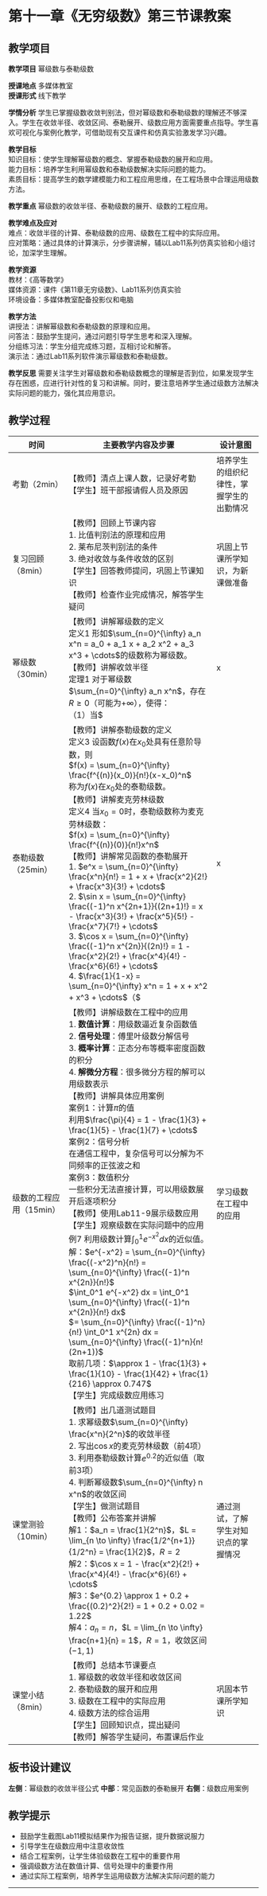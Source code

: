 # 第十一章《无穷级数》第三节课教案

## 教学项目

**教学项目** 幂级数与泰勒级数

**授课地点** 多媒体教室  
**授课形式** 线下教学

**学情分析** 学生已掌握级数收敛判别法，但对幂级数和泰勒级数的理解还不够深入。学生在收敛半径、收敛区间、泰勒展开、级数应用方面需要重点指导。学生喜欢可视化与案例化教学，可借助现有交互课件和仿真实验激发学习兴趣。

**教学目标**  
知识目标：使学生理解幂级数的概念、掌握泰勒级数的展开和应用。  
能力目标：培养学生利用幂级数和泰勒级数解决实际问题的能力。  
素质目标：提高学生的数学建模能力和工程应用思维，在工程场景中合理运用级数方法。

**教学重点** 幂级数的收敛半径、泰勒级数的展开、级数的工程应用。

**教学难点及应对**  
难点：收敛半径的计算、泰勒级数的应用、级数在工程中的实际应用。  
应对策略：通过具体的计算演示，分步骤讲解，辅以Lab11系列仿真实验和小组讨论，加深学生理解。

**教学资源**  
教材：《高等数学》  
媒体资源：课件《第11章无穷级数》、Lab11系列仿真实验  
环境设备：多媒体教室配备投影仪和电脑

**教学方法**  
讲授法：讲解幂级数和泰勒级数的原理和应用。  
问答法：鼓励学生提问，通过问题引导学生思考和深入理解。  
分组练习法：学生分组完成练习题，互相讨论和解答。  
演示法：通过Lab11系列软件演示幂级数和泰勒级数。

**教学反思** 需要关注学生对幂级数和泰勒级数概念的理解是否到位，如果发现学生存在困惑，应进行针对性的复习和讲解。同时，要注意培养学生通过级数方法解决实际问题的能力，强化其应用意识。

## 教学过程

| 时间 | 主要教学内容及步骤 | 设计意图 |
| --- | --- | --- |
| 考勤（2min） | 【教师】清点上课人数，记录好考勤<br>【学生】班干部报请假人员及原因 | 培养学生的组织纪律性，掌握学生的出勤情况 |
| 复习回顾（8min） | 【教师】回顾上节课内容<br>1. 比值判别法的原理和应用<br>2. 莱布尼茨判别法的条件<br>3. 绝对收敛与条件收敛的区别<br>【学生】回答教师提问，巩固上节课知识<br>【教师】检查作业完成情况，解答学生疑问 | 巩固上节课所学知识，为新课做准备 |
| 幂级数（30min） | 【教师】讲解幂级数的定义<br>定义1 形如$\sum_{n=0}^{\infty} a_n x^n = a_0 + a_1 x + a_2 x^2 + a_3 x^3 + \cdots$的级数称为幂级数。<br>【教师】讲解收敛半径<br>定理1 对于幂级数$\sum_{n=0}^{\infty} a_n x^n$，存在$R \geq 0$（可能为$+\infty$），使得：<br>（1）当$|x| < R$时，级数收敛<br>（2）当$|x| > R$时，级数发散<br>（3）$R$称为收敛半径<br>【教师】讲解收敛半径的计算<br>定理2 设$\lim_{n \to \infty} \left|\frac{a_{n+1}}{a_n}\right| = L$，则：<br>（1）当$0 < L < +\infty$时，$R = \frac{1}{L}$<br>（2）当$L = 0$时，$R = +\infty$<br>（3）当$L = +\infty$时，$R = 0$<br>【教师】讲解收敛区间<br>定义2 收敛区间是使幂级数收敛的所有$x$值的集合。<br>（1）当$R = 0$时，收敛区间为$\{0\}$<br>（2）当$R = +\infty$时，收敛区间为$(-\infty, +\infty)$<br>（3）当$0 < R < +\infty$时，收敛区间为$(-R, R)$，端点需要单独讨论<br>【教师】使用Lab11-7展示幂级数收敛过程<br>【学生】观察不同幂级数的收敛区间<br>例1 求幂级数$\sum_{n=0}^{\infty} \frac{x^n}{n!}$的收敛半径和收敛区间。<br>解：$a_n = \frac{1}{n!}$<br>$L = \lim_{n \to \infty} \left|\frac{a_{n+1}}{a_n}\right| = \lim_{n \to \infty} \left|\frac{\frac{1}{(n+1)!}}{\frac{1}{n!}}\right|$<br>$= \lim_{n \to \infty} \frac{n!}{(n+1)!} = \lim_{n \to \infty} \frac{1}{n+1} = 0$<br>所以$R = +\infty$，收敛区间为$(-\infty, +\infty)$<br>例2 求幂级数$\sum_{n=0}^{\infty} n! x^n$的收敛半径和收敛区间。<br>解：$a_n = n!$<br>$L = \lim_{n \to \infty} \left|\frac{a_{n+1}}{a_n}\right| = \lim_{n \to \infty} \left|\frac{(n+1)!}{n!}\right| = \lim_{n \to \infty} (n+1) = +\infty$<br>所以$R = 0$，收敛区间为$\{0\}$<br>例3 求幂级数$\sum_{n=0}^{\infty} \frac{x^n}{n}$的收敛半径和收敛区间。<br>解：$a_n = \frac{1}{n}$<br>$L = \lim_{n \to \infty} \left|\frac{a_{n+1}}{a_n}\right| = \lim_{n \to \infty} \left|\frac{\frac{1}{n+1}}{\frac{1}{n}}\right| = \lim_{n \to \infty} \frac{n}{n+1} = 1$<br>所以$R = 1$，收敛区间为$(-1, 1)$<br>当$x = 1$时，级数变为$\sum_{n=1}^{\infty} \frac{1}{n}$（调和级数），发散<br>当$x = -1$时，级数变为$\sum_{n=1}^{\infty} \frac{(-1)^n}{n}$，收敛<br>所以收敛区间为$[-1, 1)$<br>【学生】完成幂级数练习 | 学习幂级数的概念和收敛性 |
| 泰勒级数（25min） | 【教师】讲解泰勒级数的定义<br>定义3 设函数$f(x)$在$x_0$处具有任意阶导数，则<br>$f(x) = \sum_{n=0}^{\infty} \frac{f^{(n)}(x_0)}{n!}(x-x_0)^n$<br>称为$f(x)$在$x_0$处的泰勒级数。<br>【教师】讲解麦克劳林级数<br>定义4 当$x_0 = 0$时，泰勒级数称为麦克劳林级数：<br>$f(x) = \sum_{n=0}^{\infty} \frac{f^{(n)}(0)}{n!}x^n$<br>【教师】讲解常见函数的泰勒展开<br>1. $e^x = \sum_{n=0}^{\infty} \frac{x^n}{n!} = 1 + x + \frac{x^2}{2!} + \frac{x^3}{3!} + \cdots$<br>2. $\sin x = \sum_{n=0}^{\infty} \frac{(-1)^n x^{2n+1}}{(2n+1)!} = x - \frac{x^3}{3!} + \frac{x^5}{5!} - \frac{x^7}{7!} + \cdots$<br>3. $\cos x = \sum_{n=0}^{\infty} \frac{(-1)^n x^{2n}}{(2n)!} = 1 - \frac{x^2}{2!} + \frac{x^4}{4!} - \frac{x^6}{6!} + \cdots$<br>4. $\frac{1}{1-x} = \sum_{n=0}^{\infty} x^n = 1 + x + x^2 + x^3 + \cdots$（$|x| < 1$）<br>5. $\ln(1+x) = \sum_{n=1}^{\infty} \frac{(-1)^{n-1} x^n}{n} = x - \frac{x^2}{2} + \frac{x^3}{3} - \frac{x^4}{4} + \cdots$（$|x| < 1$）<br>【教师】使用Lab11-8展示泰勒级数逼近过程<br>【学生】观察泰勒级数对函数的逼近效果<br>例4 求$f(x) = e^x$在$x = 0$处的泰勒级数。<br>解：$f^{(n)}(x) = e^x$，所以$f^{(n)}(0) = 1$<br>$e^x = \sum_{n=0}^{\infty} \frac{1}{n!}x^n = 1 + x + \frac{x^2}{2!} + \frac{x^3}{3!} + \cdots$<br>例5 求$f(x) = \sin x$在$x = 0$处的泰勒级数。<br>解：$f'(x) = \cos x$，$f''(x) = -\sin x$，$f'''(x) = -\cos x$，$f^{(4)}(x) = \sin x$<br>$f(0) = 0$，$f'(0) = 1$，$f''(0) = 0$，$f'''(0) = -1$，$f^{(4)}(0) = 0$<br>$\sin x = \sum_{n=0}^{\infty} \frac{f^{(n)}(0)}{n!}x^n = x - \frac{x^3}{3!} + \frac{x^5}{5!} - \frac{x^7}{7!} + \cdots$<br>例6 利用泰勒级数计算$e^{0.1}$的近似值（取前4项）。<br>解：$e^{0.1} \approx 1 + 0.1 + \frac{(0.1)^2}{2!} + \frac{(0.1)^3}{3!}$<br>$= 1 + 0.1 + \frac{0.01}{2} + \frac{0.001}{6}$<br>$= 1 + 0.1 + 0.005 + 0.000167 = 1.105167$<br>【学生】完成泰勒级数练习 | 学习泰勒级数的展开和应用 |
| 级数的工程应用（15min） | 【教师】讲解级数在工程中的应用<br>1. **数值计算**：用级数逼近复杂函数值<br>2. **信号处理**：傅里叶级数分解信号<br>3. **概率计算**：正态分布等概率密度函数的积分<br>4. **解微分方程**：很多微分方程的解可以用级数表示<br>【教师】讲解具体应用案例<br>案例1：计算$\pi$的值<br>利用$\frac{\pi}{4} = 1 - \frac{1}{3} + \frac{1}{5} - \frac{1}{7} + \cdots$<br>案例2：信号分析<br>在通信工程中，复杂信号可以分解为不同频率的正弦波之和<br>案例3：数值积分<br>一些积分无法直接计算，可以用级数展开后逐项积分<br>【教师】使用Lab11-9展示级数应用<br>【学生】观察级数在实际问题中的应用<br>例7 利用级数计算$\int_0^1 e^{-x^2} dx$的近似值。<br>解：$e^{-x^2} = \sum_{n=0}^{\infty} \frac{(-x^2)^n}{n!} = \sum_{n=0}^{\infty} \frac{(-1)^n x^{2n}}{n!}$<br>$\int_0^1 e^{-x^2} dx = \int_0^1 \sum_{n=0}^{\infty} \frac{(-1)^n x^{2n}}{n!} dx$<br>$= \sum_{n=0}^{\infty} \frac{(-1)^n}{n!} \int_0^1 x^{2n} dx = \sum_{n=0}^{\infty} \frac{(-1)^n}{n!(2n+1)}$<br>取前几项：$\approx 1 - \frac{1}{3} + \frac{1}{10} - \frac{1}{42} + \frac{1}{216} \approx 0.747$<br>【学生】完成级数应用练习 | 学习级数在工程中的应用 |
| 课堂测验（10min） | 【教师】出几道测试题目<br>1. 求幂级数$\sum_{n=0}^{\infty} \frac{x^n}{2^n}$的收敛半径<br>2. 写出$\cos x$的麦克劳林级数（前4项）<br>3. 利用泰勒级数计算$e^{0.2}$的近似值（取前3项）<br>4. 判断幂级数$\sum_{n=0}^{\infty} n x^n$的收敛区间<br>【学生】做测试题目<br>【教师】公布答案并讲解<br>解1：$a_n = \frac{1}{2^n}$，$L = \lim_{n \to \infty} \frac{1/2^{n+1}}{1/2^n} = \frac{1}{2}$，$R = 2$<br>解2：$\cos x = 1 - \frac{x^2}{2!} + \frac{x^4}{4!} - \frac{x^6}{6!} + \cdots$<br>解3：$e^{0.2} \approx 1 + 0.2 + \frac{(0.2)^2}{2!} = 1 + 0.2 + 0.02 = 1.22$<br>解4：$a_n = n$，$L = \lim_{n \to \infty} \frac{n+1}{n} = 1$，$R = 1$，收敛区间$(-1, 1)$ | 通过测试，了解学生对知识点的掌握情况 |
| 课堂小结（8min） | 【教师】总结本节课要点<br>1. 幂级数的收敛半径和收敛区间<br>2. 泰勒级数的展开和应用<br>3. 级数在工程中的实际应用<br>4. 级数方法的综合运用<br>【学生】回顾知识点，提出疑问<br>【教师】解答学生疑问，布置课后作业 | 巩固本节课所学知识 |

## 板书设计建议

**左侧**：幂级数的收敛半径公式
**中部**：常见函数的泰勒展开
**右侧**：级数应用案例

## 教学提示

- 鼓励学生截图Lab11模拟结果作为报告证据，提升数据说服力
- 引导学生在级数应用中注意收敛性
- 结合工程案例，让学生体验级数在工程中的重要作用
- 强调级数方法在数值计算、信号处理中的重要作用
- 通过实际工程案例，培养学生运用级数方法解决实际问题的能力

---

<div style="page-break-after: always;"></div>
